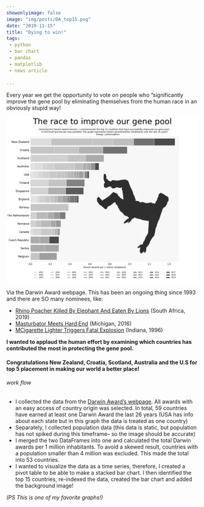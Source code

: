 ```yaml
---
showonlyimage: false
image: "img/posts/DA_top15.png"
date: "2019-11-15"
title: "Dying to win!"
tags:
 - python
 - bar chart
 - pandas
 - matplotlib
 - news article

---
```

Every year we get the opportunity to vote on people who ”significantly improve the gene pool by eliminating themselves from the human race in an obviously stupid way! 

<!--more-->

![ftwd][1]

Via the Darwin Award webpage. This has been an ongoing thing since 1993 and there are SO many nominees, like:

- [Rhino Poacher Killed By Elephant And Eaten By Lions](https://darwinawards.com/darwin/darwin2019-01.html) (South Africa, 2019)
- [Masturbator Meets Hard End](https://darwinawards.com/darwin/darwin2016-02.html) (Michigan, 2016)
- [MCigarette Lighter Triggers Fatal Explosion](https://darwinawards.com/darwin/darwin1996-04.html) (Indiana, 1996)


**I wanted to applaud the human effort by examining which countries has contributed the most in protecting the gene pool.**


#### Congratulations New Zealand, Croatia, Scotland, Australia and the U.S for top 5 placement in making our world a better place! 

###### work flow
- I collected the data from the [Darwin Award’s webpage](https://darwinawards.com). All awards with an easy access of country origin was selected. In total, 59 countries have earned at least one Darwin Award the last 26 years (USA has info about each state but in this graph the data is treated as one country)
- Separately, I collected population data (this data is static, but population has not spiked during this timeframe– so the image should be accurate)
- I merged the two DataFrames into one and calculated the total Darwin awards per 1 million inhabitants. To avoid a skewed result, countries with a population smaller than 4 million was excluded. This made the total into 53 countries.
- I wanted to visualize the data as a time series, therefore, I created a pivot table to be able to make a stacked bar chart. I then identified the top 15 countries, re-indexed the data, created the bar chart and added the background image!

*(PS This is one of my favorite graphs!)* 


[1]: /img/posts/DA_top15.png